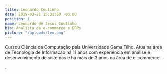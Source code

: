 ```yaml
---
title: Leonardo Coutinho
date: 2019-03-21 15:31:00 -03:00
position: 1
name: Leonardo de Jesus Coutinho
bio: Analista de e-commerce e ERPs
picture: "/uploads/leo.png"
---
```


Cursou Ciência da Computação pela Universidade Gama Filho. Atua na área de Tecnologia de Informação há 11 anos com experiência em análise e desenvolvimento de sistemas e há mais de 3 anos na área de e-commerce.



.
